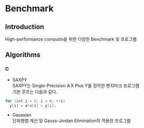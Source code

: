 # Benchmark

## Introduction
High-performance computin을 위한 다양한 Benchmark 및 프로그램 

## Algorithms

### C

  * SAXPY <br>
 SAXPY는 Single-Precision A·X Plus Y를 정의한 벤치마크 프로그램<br>
기본 루프는 다음과 같다.<br>
```c
for (int i = 0; i < n; ++i)
  y[i] = a*x[i] + y[i];
```

  * Gaussian <br>
단위행렬 계산 및 Gauss-Jordan Elimination의 적용한 프로그램<br>

